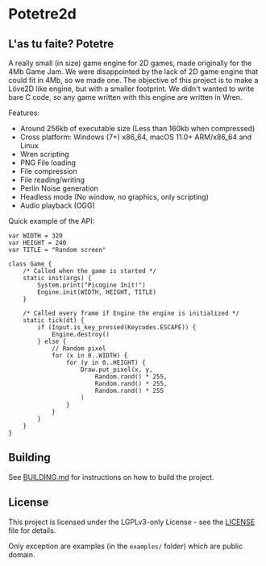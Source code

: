 # Potetre2d

L'as tu faite? Potetre
---

A really small (in size) game engine for 2D games, made originally for the
4Mb Game Jam. We were disappointed by the lack of 2D game engine that could
fit in 4Mb, so we made one. The objective of this project is to make a Löve2D
like engine, but with a smaller footprint. We didn't wanted to write bare
C code, so any game written with this engine are written in Wren.

Features:
- Around 256kb of executable size (Less than 160kb when compressed)
- Cross platform: Windows (7+) x86_64, macOS 11.0+ ARM/x86_64 and Linux
- Wren scripting
- PNG File loading
- File compression
- File reading/writing
- Perlin Noise generation
- Headless mode (No window, no graphics, only scripting)
- Audio playback (OGG)

Quick example of the API:
```wren
var WIDTH = 320
var HEIGHT = 240
var TITLE = "Random screen"

class Game {
    /* Called when the game is started */
    static init(args) {
        System.print("Picogine Init!")
        Engine.init(WIDTH, HEIGHT, TITLE)
    }

    /* Called every frame if Engine the engine is initialized */
    static tick(dt) {
        if (Input.is_key_pressed(Keycodes.ESCAPE)) {
            Engine.destroy()
        } else {
            // Random pixel
            for (x in 0..WIDTH) {
                for (y in 0..HEIGHT) {
                    Draw.put_pixel(x, y,
                        Random.rand() * 255,
                        Random.rand() * 255,
                        Random.rand() * 255
                    )
                }
            }
        }
    }
}
```

## Building

See [BUILDING.md](BUILDING.md) for instructions on how to build the project.

## License
This project is licensed under the LGPLv3-only License - see the
[LICENSE](LICENSE) file for details.

Only exception are examples (in the `examples/` folder) which are public domain.
